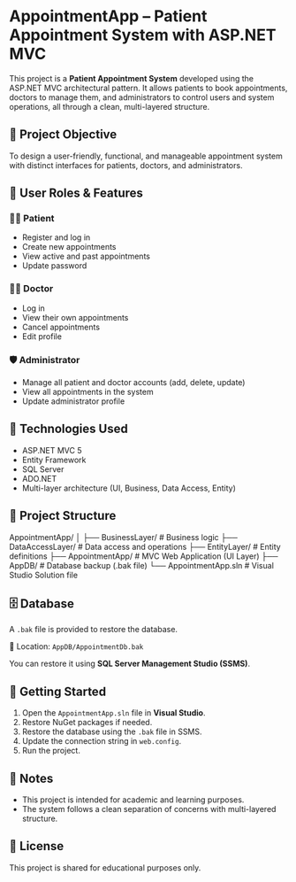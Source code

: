 # AppointmentApp – Patient Appointment System with ASP.NET MVC

This project is a **Patient Appointment System** developed using the ASP.NET MVC architectural pattern. It allows patients to book appointments, doctors to manage them, and administrators to control users and system operations, all through a clean, multi-layered structure.

## 🎯 Project Objective

To design a user-friendly, functional, and manageable appointment system with distinct interfaces for patients, doctors, and administrators.

## 👥 User Roles & Features

### 🧑‍⚕️ Patient
- Register and log in
- Create new appointments
- View active and past appointments
- Update password

### 👨‍⚕️ Doctor
- Log in
- View their own appointments
- Cancel appointments
- Edit profile

### 🛡️ Administrator
- Manage all patient and doctor accounts (add, delete, update)
- View all appointments in the system
- Update administrator profile

## 🧱 Technologies Used

- ASP.NET MVC 5
- Entity Framework
- SQL Server
- ADO.NET
- Multi-layer architecture (UI, Business, Data Access, Entity)

## 📁 Project Structure

AppointmentApp/
│
├── BusinessLayer/ # Business logic
├── DataAccessLayer/ # Data access and operations
├── EntityLayer/ # Entity definitions
├── AppointmentApp/ # MVC Web Application (UI Layer)
├── AppDB/ # Database backup (.bak file)
└── AppointmentApp.sln # Visual Studio Solution file

## 🗄️ Database

A `.bak` file is provided to restore the database.

📂 Location: `AppDB/AppointmentDb.bak`

You can restore it using **SQL Server Management Studio (SSMS)**.

## 🚀 Getting Started

1. Open the `AppointmentApp.sln` file in **Visual Studio**.
2. Restore NuGet packages if needed.
3. Restore the database using the `.bak` file in SSMS.
4. Update the connection string in `web.config`.
5. Run the project.

## 📌 Notes

- This project is intended for academic and learning purposes.
- The system follows a clean separation of concerns with multi-layered structure.

## 📄 License

This project is shared for educational purposes only.
